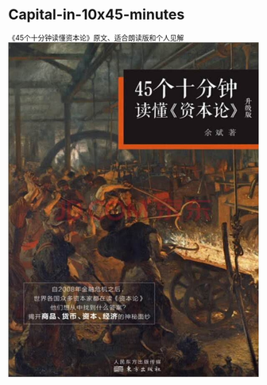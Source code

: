 # Capital-in-10x45-minutes
《45个十分钟读懂资本论》原文、适合朗读版和个人见解
![45个十分钟读懂《资本论》](https://github.com/bookcases/Capital-in-10x45-minutes/blob/master/Capital-in-10x45-minutes.jpg?raw=true)